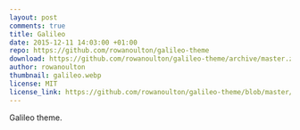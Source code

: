 ```yaml
---
layout: post
comments: true
title: Galileo
date: 2015-12-11 14:03:00 +01:00
repo: https://github.com/rowanoulton/galileo-theme
download: https://github.com/rowanoulton/galileo-theme/archive/master.zip
author: rowanoulton
thumbnail: galileo.webp
license: MIT
license_link: https://github.com/rowanoulton/galileo-theme/blob/master/LICENSE
---
```


Galileo theme.
